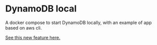 # DynamoDB local

A docker compose to start DynamoDB locally, with an example of app based on aws cli.

[See this new feature here.](https://docs.aws.amazon.com/amazondynamodb/latest/developerguide/DynamoDBLocal.DownloadingAndRunning.html#docker)